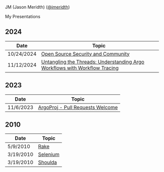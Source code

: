 JM (Jason Meridth) ([@jmeridth](https://github.com/jmeridth))

My Presentations

## 2024

| Date | Topic |
| ---- | ----- |
| 10/24/2024 | [Open Source Security and Community](open_source_security_and_community/open_source_security_and_community2024.pdf) |
| 11/12/2024 | [Untangling the Threads: Understanding Argo Workflows with Workflow Tracing](untangling_the_threads/untangling_the_threads2024.pdf) |

## 2023

| Date | Topic |
| ---- | ----- |
| 11/6/2023 | [ArgoProj - Pull Requests Welcome](argoproj_pull_requests_welcome/PullRequestsWelcomeArgoCon2023.pdf) |

## 2010

| Date | Topic |
| ---- | ----- |
| 5/9/2010 | [Rake](rake/intro/Rake_AlamoCoders_May_09.pdf) |
| 3/19/2010 | [Selenium](selenium/selenium.key) |
| 3/19/2010 | [Shoulda](shoulda/intro/shoulda_mocha.pdf) |
